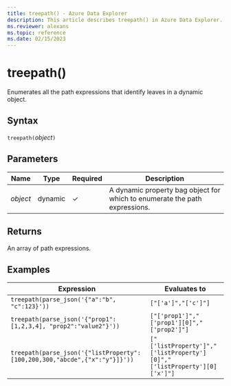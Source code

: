 ```yaml
---
title: treepath() - Azure Data Explorer
description: This article describes treepath() in Azure Data Explorer.
ms.reviewer: alexans
ms.topic: reference
ms.date: 02/15/2023
---
```

# treepath()

Enumerates all the path expressions that identify leaves in a dynamic object.

## Syntax

`treepath(`*object*`)`

## Parameters

| Name | Type | Required | Description |
|--|--|--|--|
| *object* | dynamic | &check;| A dynamic property bag object for which to enumerate the path expressions.|

## Returns

An array of path expressions.

## Examples

|Expression|Evaluates to|
|---|---|
|`treepath(parse_json('{"a":"b", "c":123}'))` | `["['a']","['c']"]`|
|`treepath(parse_json('{"prop1":[1,2,3,4], "prop2":"value2"}'))`|`["['prop1']","['prop1'][0]","['prop2']"]`|
|`treepath(parse_json('{"listProperty":[100,200,300,"abcde",{"x":"y"}]}'))`|`["['listProperty']","['listProperty'][0]","['listProperty'][0]['x']"]`|
